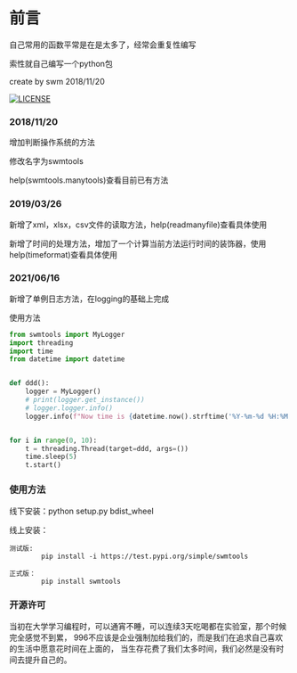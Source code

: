 # 前言
  自己常用的函数平常是在是太多了，经常会重复性编写
  
  索性就自己编写一个python包
  
  create by swm 2018/11/20
  
[![LICENSE](https://img.shields.io/badge/license-Anti%20996-blue.svg)](https://github.com/996icu/996.ICU/blob/master/LICENSE)
  
### 2018/11/20
增加判断操作系统的方法

修改名字为swmtools

help(swmtools.manytools)查看目前已有方法

### 2019/03/26
新增了xml，xlsx，csv文件的读取方法，help(readmanyfile)查看具体使用

新增了时间的处理方法，增加了一个计算当前方法运行时间的装饰器，使用help(timeformat)查看具体使用

### 2021/06/16
新增了单例日志方法，在logging的基础上完成

使用方法
```python
from swmtools import MyLogger
import threading
import time
from datetime import datetime


def ddd():
    logger = MyLogger()
    # print(logger.get_instance())
    # logger.logger.info()
    logger.info(f"Now time is {datetime.now().strftime('%Y-%m-%d %H:%M:%S')}")


for i in range(0, 10):
    t = threading.Thread(target=ddd, args=())
    time.sleep(5)
    t.start()
```



### 使用方法
线下安装：python setup.py bdist_wheel

线上安装：

    测试版:
            pip install -i https://test.pypi.org/simple/swmtools
         
    正式版：
            pip install swmtools

### 开源许可
当初在大学学习编程时，可以通宵不睡，可以连续3天吃喝都在实验室，那个时候完全感觉不到累，
996不应该是企业强制加给我们的，而是我们在追求自己喜欢的生活中愿意花时间在上面的，
当生存花费了我们太多时间，我们必然是没有时间去提升自己的。
